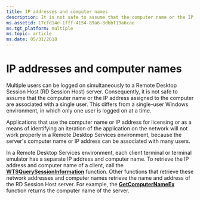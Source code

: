 ```yaml
---
title: IP addresses and computer names
description: It is not safe to assume that the computer name or the IP address assigned to the computer are associated with a single user because multiple users can be logged on simultaneously to a Remote Desktop Session Host (RD Session Host) server.
ms.assetid: 17cfd14e-1fff-4154-89a6-8dbbf19a6cae
ms.tgt_platform: multiple
ms.topic: article
ms.date: 05/31/2018
---
```


# IP addresses and computer names

Multiple users can be logged on simultaneously to a Remote Desktop Session Host (RD Session Host) server. Consequently, it is not safe to assume that the computer name or the IP address assigned to the computer are associated with a single user. This differs from a single-user Windows environment, in which only one user is logged on at a time.

Applications that use the computer name or IP address for licensing or as a means of identifying an iteration of the application on the network will not work properly in a Remote Desktop Services environment, because the server's computer name or IP address can be associated with many users.

In a Remote Desktop Services environment, each client terminal or terminal emulator has a separate IP address and computer name. To retrieve the IP address and computer name of a client, call the [**WTSQuerySessionInformation**](/windows/desktop/api/Wtsapi32/nf-wtsapi32-wtsquerysessioninformationa) function. Other functions that retrieve these network addresses and computer names retrieve the name and address of the RD Session Host server. For example, the [**GetComputerNameEx**](https://docs.microsoft.com/windows/desktop/api/sysinfoapi/nf-sysinfoapi-getcomputernameexa) function returns the computer name of the server.

 

 




